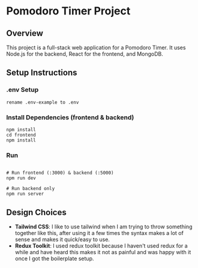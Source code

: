 # Pomodoro Timer Project

## Overview

This project is a full-stack web application for a Pomodoro Timer. It uses Node.js for the backend, React for the frontend, and MongoDB.

## Setup Instructions

### .env Setup

```
rename .env-example to .env
```

### Install Dependencies (frontend & backend)

```
npm install
cd frontend
npm install
```

### Run

```

# Run frontend (:3000) & backend (:5000)
npm run dev

# Run backend only
npm run server
```


## Design Choices

- **Tailwind CSS**: I like to use tailwind when I am trying to throw something together like this, after using it a few times the syntax makes a lot of sense and makes it quick/easy to use.
- **Redux Toolkit**: I used redux toolkit because I haven't used redux for a while and have heard this makes it not as painful and was happy with it once I got the boilerplate setup.
